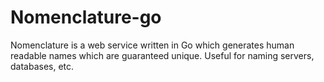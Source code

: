 
Nomenclature-go
===============

Nomenclature is a web service written in Go which generates human readable names which
are guaranteed unique. Useful for naming servers, databases, etc.
